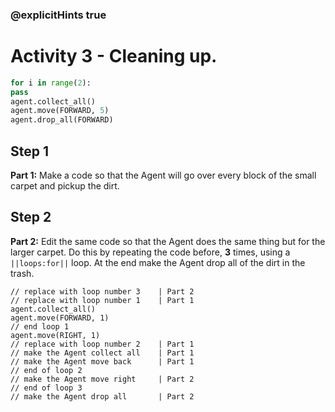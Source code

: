 ### @explicitHints true

# Activity 3 - Cleaning up.

```python
for i in range(2):
pass
agent.collect_all()
agent.move(FORWARD, 5)
agent.drop_all(FORWARD)
```

## Step 1
**Part 1:** Make a code so that the Agent will go over every block of the small carpet and pickup the dirt.

## Step 2
**Part 2:** Edit the same code so that the Agent does the same thing but for the larger carpet. Do this by repeating the code before, **3** times,
using a `||loops:for||` loop. At the end make the Agent drop all of the dirt in the trash. 

```template
// replace with loop number 3    | Part 2
// replace with loop number 1    | Part 1
agent.collect_all()
agent.move(FORWARD, 1)
// end loop 1
agent.move(RIGHT, 1)
// replace with loop number 2    | Part 1
// make the Agent collect all    | Part 1  
// make the Agent move back      | Part 1  
// end of loop 2
// make the Agent move right     | Part 2
// end of loop 3  
// make the Agent drop all       | Part 2  
```
